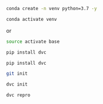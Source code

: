 ```bash
conda create -n venv python=3.7 -y
```

```bash
conda activate venv 
```

or 
```bash
source activate base
```

```bash
pip install dvc
```

```bash
pip install dvc
```

```bash
git init
```

```bash
dvc init
```

```bash
dvc repro
```

